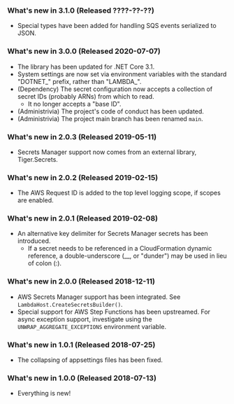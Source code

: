 ### What's new in 3.1.0 (Released ????-??-??)

* Special types have been added for handling SQS events serialized to JSON.

### What's new in 3.0.0 (Released 2020-07-07)

* The library has been updated for .NET Core 3.1.
* System settings are now set via environment variables with the standard "DOTNET_" prefix, rather than "LAMBDA_".
* (Dependency) The secret configuration now accepts a collection of secret IDs (probably ARNs) from which to read.
  * It no longer accepts a "base ID".
* (Administrivia) The project's code of conduct has been updated.
* (Administrivia) The project main branch has been renamed `main`.

### What's new in 2.0.3 (Released 2019-05-11)

* Secrets Manager support now comes from an external library, Tiger.Secrets.

### What's new in 2.0.2 (Released 2019-02-15)

* The AWS Request ID is added to the top level logging scope, if scopes are enabled.

### What's new in 2.0.1 (Released 2019-02-08)

* An alternative key delimiter for Secrets Manager secrets has been introduced.
  * If a secret needs to be referenced in a CloudFormation dynamic reference, a double-underscore (__, or "dunder") may be used in lieu of colon (:).

### What's new in 2.0.0 (Released 2018-12-11)

* AWS Secrets Manager support has been integrated. See `LambdaHost.CreateSecretsBuilder()`.
* Special support for AWS Step Functions has been upstreamed. For async exception support, investigate using the `UNWRAP_AGGREGATE_EXCEPTIONS` environment variable.

### What's new in 1.0.1 (Released 2018-07-25)

* The collapsing of appsettings files has been fixed.

### What's new in 1.0.0 (Released 2018-07-13)

* Everything is new!
